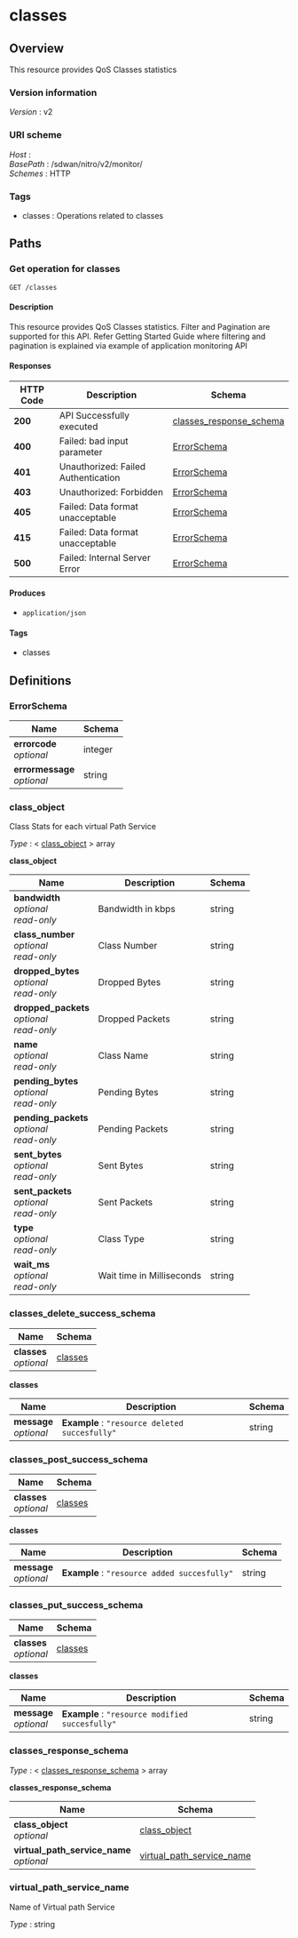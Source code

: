 # classes


<a name="overview"></a>
## Overview
This resource provides QoS Classes statistics


### Version information
*Version* : v2


### URI scheme
*Host* : <MGMT-IP>  
*BasePath* : /sdwan/nitro/v2/monitor/  
*Schemes* : HTTP


### Tags

* classes : Operations related to classes 




<a name="paths"></a>
## Paths

<a name="classes-get"></a>
### Get operation for classes
```
GET /classes
```


#### Description
This resource provides QoS Classes statistics. Filter and Pagination are supported for this API. Refer Getting Started Guide where filtering and pagination is explained via example of application monitoring API


#### Responses

|HTTP Code|Description|Schema|
|---|---|---|
|**200**|API Successfully executed|[classes\_response\_schema](#classes\_response\_schema)|
|**400**|Failed: bad input parameter|[ErrorSchema](#errorschema)|
|**401**|Unauthorized: Failed Authentication|[ErrorSchema](#errorschema)|
|**403**|Unauthorized: Forbidden|[ErrorSchema](#errorschema)|
|**405**|Failed: Data format unacceptable|[ErrorSchema](#errorschema)|
|**415**|Failed: Data format unacceptable|[ErrorSchema](#errorschema)|
|**500**|Failed: Internal Server Error|[ErrorSchema](#errorschema)|


#### Produces

* `application/json`


#### Tags

* classes




<a name="definitions"></a>
## Definitions

<a name="errorschema"></a>
### ErrorSchema

|Name|Schema|
|---|---|
|**errorcode**  <br>*optional*|integer|
|**errormessage**  <br>*optional*|string|


<a name="class\_object"></a>
### class\_object
Class Stats for each virtual Path Service

*Type* : < [class\_object](#class\_object-inline) > array

<a name="class\_object-inline"></a>
**class\_object**

|Name|Description|Schema|
|---|---|---|
|**bandwidth**  <br>*optional*  <br>*read-only*|Bandwidth in kbps|string|
|**class\_number**  <br>*optional*  <br>*read-only*|Class Number|string|
|**dropped\_bytes**  <br>*optional*  <br>*read-only*|Dropped Bytes|string|
|**dropped\_packets**  <br>*optional*  <br>*read-only*|Dropped Packets|string|
|**name**  <br>*optional*  <br>*read-only*|Class Name|string|
|**pending\_bytes**  <br>*optional*  <br>*read-only*|Pending Bytes|string|
|**pending\_packets**  <br>*optional*  <br>*read-only*|Pending Packets|string|
|**sent\_bytes**  <br>*optional*  <br>*read-only*|Sent Bytes|string|
|**sent\_packets**  <br>*optional*  <br>*read-only*|Sent Packets|string|
|**type**  <br>*optional*  <br>*read-only*|Class Type|string|
|**wait\_ms**  <br>*optional*  <br>*read-only*|Wait time in Milliseconds|string|


<a name="classes\_delete\_success\_schema"></a>
### classes\_delete\_success\_schema

|Name|Schema|
|---|---|
|**classes**  <br>*optional*|[classes](#classes\_delete\_success\_schema-classes)|

<a name="classes\_delete\_success\_schema-classes"></a>
**classes**

|Name|Description|Schema|
|---|---|---|
|**message**  <br>*optional*|**Example** : `"resource deleted succesfully"`|string|


<a name="classes\_post\_success\_schema"></a>
### classes\_post\_success\_schema

|Name|Schema|
|---|---|
|**classes**  <br>*optional*|[classes](#classes\_post\_success\_schema-classes)|

<a name="classes\_post\_success\_schema-classes"></a>
**classes**

|Name|Description|Schema|
|---|---|---|
|**message**  <br>*optional*|**Example** : `"resource added succesfully"`|string|


<a name="classes\_put\_success\_schema"></a>
### classes\_put\_success\_schema

|Name|Schema|
|---|---|
|**classes**  <br>*optional*|[classes](#classes\_put\_success\_schema-classes)|

<a name="classes\_put\_success\_schema-classes"></a>
**classes**

|Name|Description|Schema|
|---|---|---|
|**message**  <br>*optional*|**Example** : `"resource modified succesfully"`|string|


<a name="classes\_response\_schema"></a>
### classes\_response\_schema
*Type* : < [classes\_response\_schema](#classes\_response\_schema-inline) > array

<a name="classes\_response\_schema-inline"></a>
**classes\_response\_schema**

|Name|Schema|
|---|---|
|**class\_object**  <br>*optional*|[class\_object](#class\_object)|
|**virtual\_path\_service\_name**  <br>*optional*|[virtual\_path\_service\_name](#virtual\_path\_service\_name)|


<a name="virtual\_path\_service\_name"></a>
### virtual\_path\_service\_name
Name of Virtual path Service

*Type* : string





